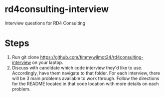 # rd4consulting-interview
Interview questions for RD4 Consulting

# Steps
1. Run git clone https://github.com/timmywilmot24/rd4consulting-interview on your laptop.
2. Discuss with candidate which code interview they'd like to use. Accordingly, have them navigate to that folder. For each interview, there will be 3 main problems available to work through. Follow the directions for the README located in that code location with more details on each problem.
